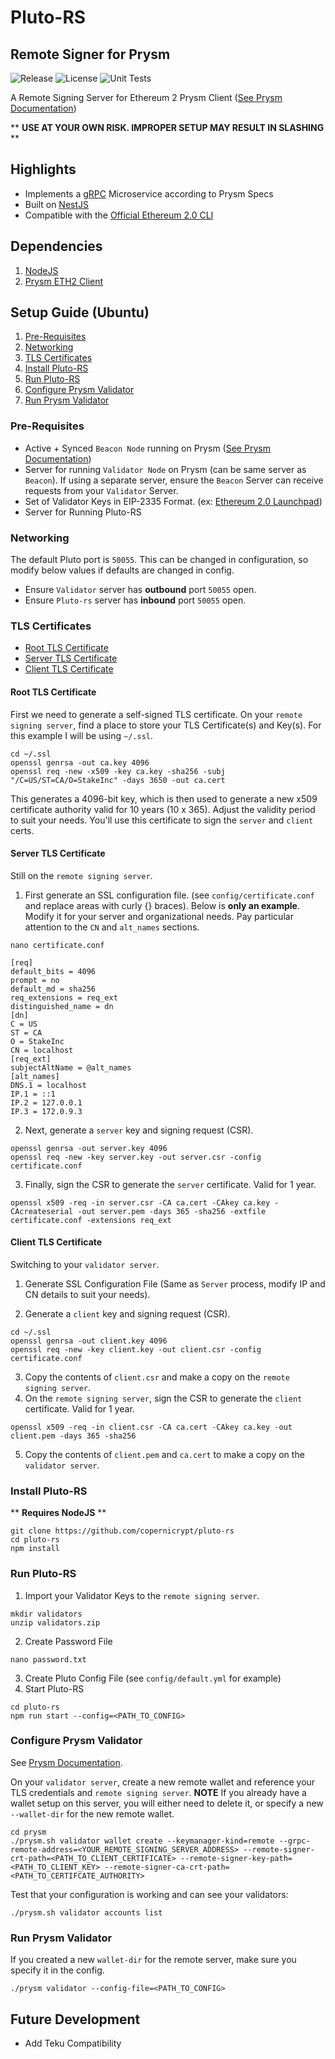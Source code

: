 # Pluto-RS
## Remote Signer for Prysm
![Release](https://img.shields.io/github/v/release/copernicrypt/pluto-rs?include_prereleases)
![License](https://img.shields.io/github/license/copernicrypt/pluto-rs?style=flat) ![Unit Tests](https://github.com/copernicrypt/pluto-rs/workflows/Tests/badge.svg)

A Remote Signing Server for Ethereum 2 Prysm Client ([See Prysm Documentation](https://docs.prylabs.network/docs/wallet/remote))

** **USE AT YOUR OWN RISK. IMPROPER SETUP MAY RESULT IN SLASHING** **

## Highlights
-   Implements a [gRPC](https://grpc.io/) Microservice according to Prysm Specs
-   Built on [NestJS](https://nestjs.com/)
-   Compatible with the [Official Ethereum 2.0 CLI](https://github.com/ethereum/eth2.0-deposit-cli)

## Dependencies
1.  [NodeJS](https://nodejs.org/)
2.  [Prysm ETH2 Client](https://github.com/prysmaticlabs/prysm)

## Setup Guide (Ubuntu)

1.  [Pre-Requisites](#pre-requisites)
2.  [Networking](#networking)
3.  [TLS Certificates](#tls-certificates)
4.  [Install Pluto-RS](#install-pluto-rs)
5.  [Run Pluto-RS](#run-pluto-rs)
6.  [Configure Prysm Validator](#configure-prysm-validator)
7.  [Run Prysm Validator](#run-prysm-validator)

### Pre-Requisites
-   Active + Synced `Beacon Node` running on Prysm ([See Prysm Documentation](https://docs.prylabs.network/docs/getting-started/))
-   Server for running `Validator Node` on Prysm (can be same server as `Beacon`). If using a separate server, ensure the `Beacon` Server can receive requests from your `Validator` Server.
-   Set of Validator Keys in EIP-2335 Format. (ex: [Ethereum 2.0 Launchpad](https://launchpad.ethereum.org/))
-   Server for Running Pluto-RS

### Networking
The default Pluto port is `50055`. This can be changed in configuration, so modify below values if defaults are changed in config.
-   Ensure `Validator` server has **outbound** port `50055` open.
-   Ensure `Pluto-rs` server has **inbound** port `50055` open.

### TLS Certificates
-   [Root TLS Certificate](#root-tls-certificate)
-   [Server TLS Certificate](#server-tls-certificate)
-   [Client TLS Certificate](#client-tls-certificate)

#### Root TLS Certificate
First we need to generate a self-signed TLS certificate. On your `remote signing server`, find a place to store your TLS Certificate(s) and Key(s). For this example I will be using `~/.ssl`.
```shell
cd ~/.ssl
openssl genrsa -out ca.key 4096
openssl req -new -x509 -key ca.key -sha256 -subj "/C=US/ST=CA/O=StakeInc" -days 3650 -out ca.cert
```

This generates a 4096-bit key, which is then used to generate a new x509 certificate authority valid for 10 years (10 x 365). Adjust the validity period to suit your needs. You'll use this certificate to sign the `server` and `client` certs.


#### Server TLS Certificate
Still on the `remote signing server`.

1.  First generate an SSL configuration file. (see `config/certificate.conf` and replace areas with curly {} braces). Below is **only an example**. Modify it for your server and organizational needs. Pay particular attention to the `CN` and `alt_names` sections.

  ```shell
  nano certificate.conf
  ```

  ```shell
  [req]
  default_bits = 4096
  prompt = no
  default_md = sha256
  req_extensions = req_ext
  distinguished_name = dn
  [dn]
  C = US
  ST = CA
  O = StakeInc
  CN = localhost
  [req_ext]
  subjectAltName = @alt_names
  [alt_names]
  DNS.1 = localhost
  IP.1 = ::1
  IP.2 = 127.0.0.1
  IP.3 = 172.0.9.3
  ```

2.  Next, generate a `server` key and signing request (CSR).
  ```shell
  openssl genrsa -out server.key 4096
  openssl req -new -key server.key -out server.csr -config certificate.conf
  ```

3.  Finally, sign the CSR to generate the `server` certificate. Valid for 1 year.
  ```shell
  openssl x509 -req -in server.csr -CA ca.cert -CAkey ca.key -CAcreateserial -out server.pem -days 365 -sha256 -extfile certificate.conf -extensions req_ext
  ```


#### Client TLS Certificate
Switching to your `validator server`.

1.  Generate SSL Configuration File (Same as `Server` process, modify IP and CN details to suit your needs).

2.  Generate a `client` key and signing request (CSR).
  ```shell
  cd ~/.ssl
  openssl genrsa -out client.key 4096
  openssl req -new -key client.key -out client.csr -config certificate.conf
  ```

3.  Copy the contents of `client.csr` and make a copy on the `remote signing server`.
4.  On the `remote signing server`, sign the CSR to generate the `client` certificate. Valid for 1 year.
  ```shell
  openssl x509 -req -in client.csr -CA ca.cert -CAkey ca.key -out client.pem -days 365 -sha256
  ```
5.  Copy the contents of `client.pem` and `ca.cert` to make a copy on the `validator server`.

### Install Pluto-RS
** **Requires NodeJS** **

```shell
git clone https://github.com/copernicrypt/pluto-rs
cd pluto-rs
npm install
```

### Run Pluto-RS
1.  Import your Validator Keys to the `remote signing server`.
```shell
mkdir validators
unzip validators.zip
```
2.  Create Password File
```shell
nano password.txt
```
3.  Create Pluto Config File (see `config/default.yml` for example)
4.  Start Pluto-RS
```shell
cd pluto-rs
npm run start --config=<PATH_TO_CONFIG>
```

### Configure Prysm Validator
See [Prysm Documentation](https://docs.prylabs.network/docs/wallet/remote).

On your `validator server`, create a new remote wallet and reference your TLS credentials and  `remote signing server`. **NOTE** If you already have a wallet setup on this server, you will either need to delete it, or specify a new `--wallet-dir` for the new remote wallet.

```shell
cd prysm
./prysm.sh validator wallet create --keymanager-kind=remote --grpc-remote-address=<YOUR_REMOTE_SIGNING_SERVER_ADDRESS> --remote-signer-crt-path=<PATH_TO_CLIENT_CERTIFICATE> --remote-signer-key-path=<PATH_TO_CLIENT_KEY> --remote-signer-ca-crt-path=<PATH_TO_CERTIFCATE_AUTHORITY>
```

Test that your configuration is working and can see your validators:
```shell
./prysm.sh validator accounts list
```

### Run Prysm Validator
If you created a new `wallet-dir` for the remote server, make sure you specify it in the config.
```shell
./prysm validator --config-file=<PATH_TO_CONFIG>
```

## Future Development
-   Add Teku Compatibility
